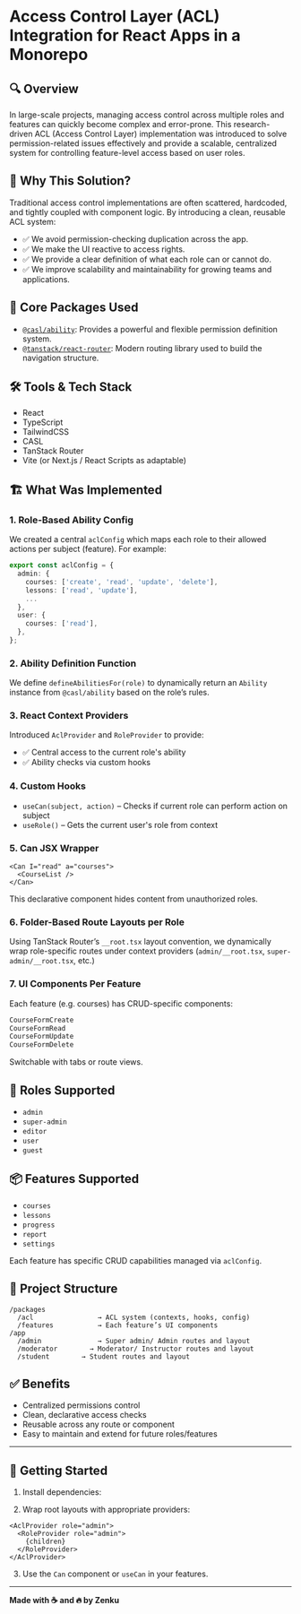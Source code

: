 # Access Control Layer (ACL) Integration for React Apps in a Monorepo

## 🔍 Overview

In large-scale projects, managing access control across multiple roles and features can quickly become complex and error-prone. This research-driven ACL (Access Control Layer) implementation was introduced to solve permission-related issues effectively and provide a scalable, centralized system for controlling feature-level access based on user roles.

## 🎯 Why This Solution?

Traditional access control implementations are often scattered, hardcoded, and tightly coupled with component logic. By introducing a clean, reusable ACL system:

- ✅ We avoid permission-checking duplication across the app.
- ✅ We make the UI reactive to access rights.
- ✅ We provide a clear definition of what each role can or cannot do.
- ✅ We improve scalability and maintainability for growing teams and applications.

## 🧩 Core Packages Used

- [`@casl/ability`](https://github.com/stalniy/casl): Provides a powerful and flexible permission definition system.
- [`@tanstack/react-router`](https://tanstack.com/router): Modern routing library used to build the navigation structure.

## 🛠️ Tools & Tech Stack

- React
- TypeScript
- TailwindCSS
- CASL
- TanStack Router
- Vite (or Next.js / React Scripts as adaptable)

## 🏗️ What Was Implemented

### 1. **Role-Based Ability Config**

We created a central `aclConfig` which maps each role to their allowed actions per subject (feature). For example:

```ts
export const aclConfig = {
  admin: {
    courses: ['create', 'read', 'update', 'delete'],
    lessons: ['read', 'update'],
    ...
  },
  user: {
    courses: ['read'],
  },
};
```

### 2. **Ability Definition Function**

We define `defineAbilitiesFor(role)` to dynamically return an `Ability` instance from `@casl/ability` based on the role’s rules.

### 3. **React Context Providers**

Introduced `AclProvider` and `RoleProvider` to provide:

- ✅ Central access to the current role's ability
- ✅ Ability checks via custom hooks

### 4. **Custom Hooks**

- `useCan(subject, action)` – Checks if current role can perform action on subject
- `useRole()` – Gets the current user's role from context

### 5. **Can JSX Wrapper**

```tsx
<Can I="read" a="courses">
  <CourseList />
</Can>
```

This declarative component hides content from unauthorized roles.

### 6. **Folder-Based Route Layouts per Role**

Using TanStack Router’s `__root.tsx` layout convention, we dynamically wrap role-specific routes under context providers (`admin/__root.tsx`, `super-admin/__root.tsx`, etc.)

### 7. **UI Components Per Feature**

Each feature (e.g. courses) has CRUD-specific components:

```ts
CourseFormCreate
CourseFormRead
CourseFormUpdate
CourseFormDelete
```

Switchable with tabs or route views.

## 👥 Roles Supported

- `admin`
- `super-admin`
- `editor`
- `user`
- `guest`

## 📦 Features Supported

- `courses`
- `lessons`
- `progress`
- `report`
- `settings`

Each feature has specific CRUD capabilities managed via `aclConfig`.

## 📁 Project Structure

```
/packages
  /acl                → ACL system (contexts, hooks, config)
  /features           → Each feature’s UI components
/app
  /admin              → Super admin/ Admin routes and layout
  /moderator        → Moderator/ Instructor routes and layout
  /student        → Student routes and layout
```

## ✅ Benefits

- Centralized permissions control
- Clean, declarative access checks
- Reusable across any route or component
- Easy to maintain and extend for future roles/features

---

## 🚀 Getting Started

1. Install dependencies:


2. Wrap root layouts with appropriate providers:

```tsx
<AclProvider role="admin">
  <RoleProvider role="admin">
    {children}
  </RoleProvider>
</AclProvider>
```

3. Use the `Can` component or `useCan` in your features.

---


**Made with ☕ and 🔥 by Zenku**
